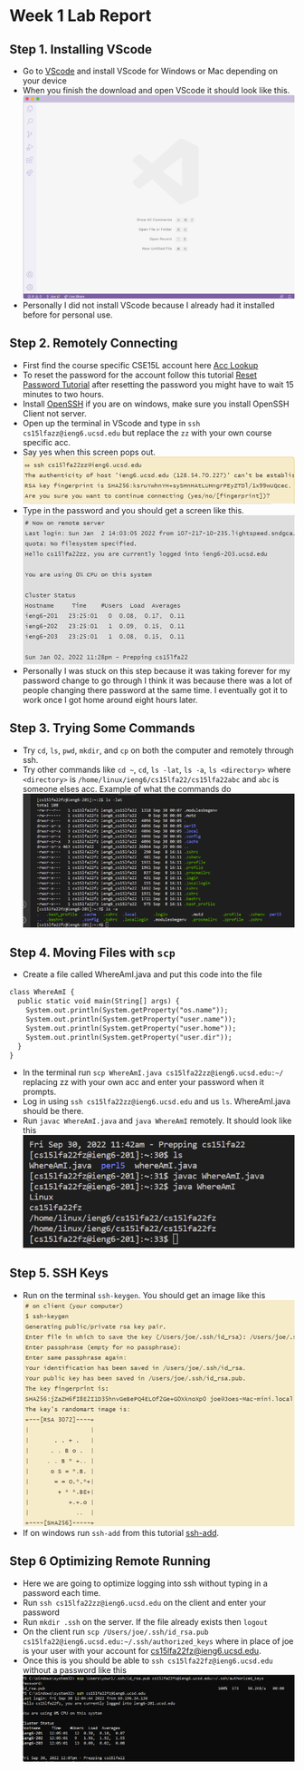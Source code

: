 # Week 1 Lab Report
## Step 1. Installing VScode
* Go to [VScode](https://code.visualstudio.com/) and install VScode for Windows or Mac depending on your device
* When you finish the download and open VScode it should look like this.
![Image](screenshots/vscode.png)
* Personally I did not install VScode because I already had it installed before for personal use.

## Step 2. Remotely Connecting
* First find the course specific CSE15L account here [Acc Lookup](https://sdacs.ucsd.edu/~icc/index.php)
* To reset the password for the account follow this tutorial [Reset Password Tutorial](https://docs.google.com/document/d/1hs7CyQeh-MdUfM9uv99i8tqfneos6Y8bDU0uhn1wqho/edit) after resetting the password you might have to wait 15 minutes to two hours.
* Install [OpenSSH](https://learn.microsoft.com/en-us/windows-server/administration/openssh/openssh_install_firstuse?tabs=gui) if you are on windows, make sure you install OpenSSH Client not server.
* Open up the terminal in VScode and type in `ssh cs15lfazz@ieng6.ucsd.edu` but replace the `zz` with your own course specific acc.
* Say yes when this screen pops out. 
![Image](screenshots/ssh.png)
* Type in the password and you should get a screen like this. ![Image](screenshots/loggedin.png)
* Personally I was stuck on this step because it was taking forever for my password change to go through I think it was because there was a lot of people changing there password at the same time. I eventually got it to work once I got home around eight hours later.

## Step 3. Trying Some Commands
* Try `cd`, `ls`, `pwd`, `mkdir`, and `cp` on both the computer and remotely through ssh.
* Try other commands like `cd ~`, `cd`, `ls -lat`, `ls -a`, `ls <directory>` where `<directory>` is `/home/linux/ieng6/cs15lfa22/cs15lfa22abc` and `abc` is someone elses acc. Example of what the commands do ![image](screenshots/runcommand.png)

## Step 4. Moving Files with `scp`
* Create a file called WhereAmI.java and put this code into the file
```
class WhereAmI {
  public static void main(String[] args) {
    System.out.println(System.getProperty("os.name"));
    System.out.println(System.getProperty("user.name"));
    System.out.println(System.getProperty("user.home"));
    System.out.println(System.getProperty("user.dir"));
  }
}
```
* In the terminal run ` scp WhereAmI.java cs15lfa22zz@ieng6.ucsd.edu:~/ ` replacing zz with your own acc and enter your password when it prompts.
* Log in using `ssh cs15lfa22zz@ieng6.ucsd.edu` and us `ls`. WhereAmI.java should be there.
* Run `javac WhereAmI.java` and `java WhereAmI` remotely. It should look like this ![image](screenshots/runscp.png)

## Step 5. SSH Keys
* Run on the terminal `ssh-keygen`. You should get an image like this ![image](screenshots/sshkeygen.png)
* If on windows run `ssh-add` from this tutorial [ssh-add](https://docs.microsoft.com/en-us/windows-server/administration/openssh/openssh_keymanagement#user-key-generation).

## Step 6 Optimizing Remote Running
* Here we are going to optimize logging into ssh without typing in a password each time.
* Run `ssh cs15lfa22zz@ieng6.ucsd.edu` on the client and enter your password
* Run `mkdir .ssh` on the server. If the file already exists then `logout`
* On the client run `scp /Users/joe/.ssh/id_rsa.pub cs15lfa22@ieng6.ucsd.edu:~/.ssh/authorized_keys` where in place of joe is your user with your account for cs15lfa22fz@ieng6.ucsd.edu.
* Once this is you should be able to `ssh cs15lfa22fz@ieng6.ucsd.edu` without a password like this ![image](screenshots/nopass.png)